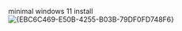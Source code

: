 minimal windows 11 install
![{EBC6C469-E50B-4255-B03B-79DF0FD748F6}](https://github.com/user-attachments/assets/ac080116-9198-40bb-87e2-0574fef6f5d3)
